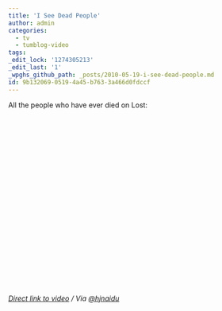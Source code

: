 ```yaml
---
title: 'I See Dead People'
author: admin
categories:
  - tv
  - tumblog-video
tags: 
_edit_lock: '1274305213'
_edit_last: '1'
_wpghs_github_path: _posts/2010-05-19-i-see-dead-people.md
id: 9b132069-0519-4a45-b763-3a466d0fdccf
---
```

<p>All the people who have ever died on Lost:</p>
<p><object width="425" height="344"><param name="movie" value="http://www.youtube.com/v/69OXRew7v0I&hl=en_US&fs=1&rel=0"></param><param name="allowFullScreen" value="true"></param><param name="allowscriptaccess" value="always"></param><embed src="http://www.youtube.com/v/69OXRew7v0I&hl=en_US&fs=1&rel=0" type="application/x-shockwave-flash" allowscriptaccess="always" allowfullscreen="true" width="425" height="344"></embed></object></p>
<p><em><a href="http://www.youtube.com/watch?v=69OXRew7v0I">Direct link to video</a> / Via <a href="http://twitter.com/hjnaidu/status/14317106579">@hjnaidu</a></em></p>
